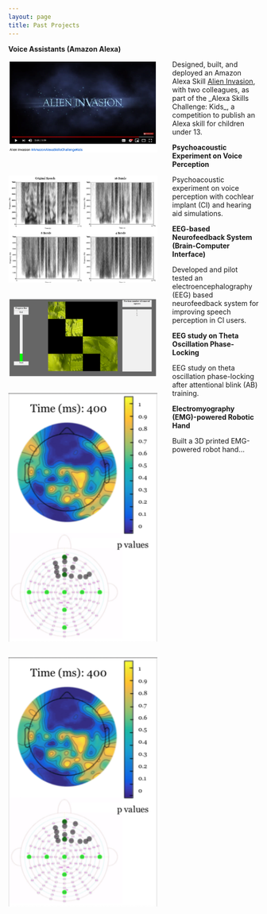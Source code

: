 ```yaml
---
layout: page
title: Past Projects
---
```

<div>
<b>Voice Assistants (Amazon Alexa)</b>
<p style="float: left; padding-right: 30px;">
    <img src="/img/AlienInvasion.png" alt="" width="300px">
</p>
<p>
Designed, built, and deployed an Amazon Alexa Skill <a href="https://www.youtube.com/watch?v=MK_amN7jztg/">
Alien Invasion</a>, with two colleagues, as part of the _Alexa Skills Challenge: Kids_, a competition to publish an Alexa skill for children under 13.
</p>
</div>

<div>
<b>Psychoacoustic Experiment on Voice Perception</b>
<p style="float: left; padding-right: 30px;">
    <img src="/img/PsychoacousticExperiment.png" alt="" width="300px">
</p>
<p>
Psychoacoustic experiment on voice perception with cochlear implant (CI) and hearing aid simulations.
</p>
</div>

<div>
<b>EEG-based Neurofeedback System (Brain-Computer Interface)</b>
<p style="float: left; padding-right: 30px;">
    <img src="/img/Neurofeedback.png" alt="" width="300px">
</p>
<p>
Developed and pilot tested an electroencephalography (EEG) based neurofeedback system for improving speech perception in CI users.
</p>
</div>


<div>
<b>EEG study on Theta Oscillation Phase-Locking</b>
<p style="float: left; padding-right: 30px;">
    <img src="/img/PhaseLocking.png" alt="" width="300px">
</p>
<p>
EEG study on theta oscillation phase-locking after attentional blink (AB) training.
</p>
</div>


<div>
<b>Electromyography (EMG)-powered Robotic Hand</b>
<p style="float: left; padding-right: 30px;">
    <img src="/img/PhaseLocking.png" alt="" width="300px">
</p>
<p>
Built a 3D printed EMG-powered robot hand...
</p>
</div>





